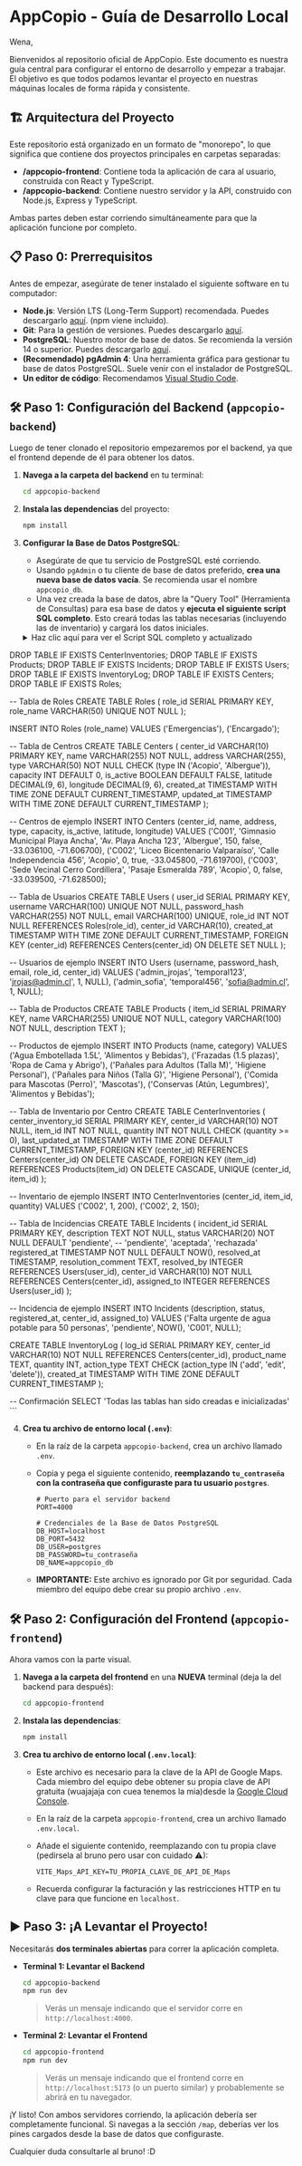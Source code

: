 # AppCopio  - Guía de Desarrollo Local
Wena,

Bienvenidos al repositorio oficial de AppCopio. Este documento es nuestra guía central para configurar el entorno de desarrollo y empezar a trabajar. El objetivo es que todos podamos levantar el proyecto en nuestras máquinas locales de forma rápida y consistente.

## 🏗️ Arquitectura del Proyecto

Este repositorio está organizado en un formato de "monorepo", lo que significa que contiene dos proyectos principales en carpetas separadas:

-   **/appcopio-frontend**: Contiene toda la aplicación de cara al usuario, construida con React y TypeScript.
-   **/appcopio-backend**: Contiene nuestro servidor y la API, construido con Node.js, Express y TypeScript.

Ambas partes deben estar corriendo simultáneamente para que la aplicación funcione por completo.

## 📋 Paso 0: Prerrequisitos

Antes de empezar, asegúrate de tener instalado el siguiente software en tu computador:

-   **Node.js**: Versión LTS (Long-Term Support) recomendada. Puedes descargarlo [aquí](https://nodejs.org/). (npm viene incluido).
-   **Git**: Para la gestión de versiones. Puedes descargarlo [aquí](https://git-scm.com/).
-   **PostgreSQL**: Nuestro motor de base de datos. Se recomienda la versión 14 o superior. Puedes descargarlo [aquí](https://www.postgresql.org/download/).
-   **(Recomendado) pgAdmin 4**: Una herramienta gráfica para gestionar tu base de datos PostgreSQL. Suele venir con el instalador de PostgreSQL.
-   **Un editor de código**: Recomendamos [Visual Studio Code](https://code.visualstudio.com/).

## 🛠️ Paso 1: Configuración del Backend (`appcopio-backend`)


Luego de tener clonado el repositorio empezaremos por el backend, ya que el frontend depende de él para obtener los datos.

1.  **Navega a la carpeta del backend** en tu terminal:
    ```bash
    cd appcopio-backend
    ```

2.  **Instala las dependencias** del proyecto:
    ```bash
    npm install
    ```

3.  **Configurar la Base de Datos PostgreSQL**:
    * Asegúrate de que tu servicio de PostgreSQL esté corriendo.
    * Usando `pgAdmin` o tu cliente de base de datos preferido, **crea una nueva base de datos vacía**. Se recomienda usar el nombre `appcopio_db`.
    * Una vez creada la base de datos, abre la "Query Tool" (Herramienta de Consultas) para esa base de datos y **ejecuta el siguiente script SQL completo**. Esto creará todas las tablas necesarias (incluyendo las de inventario) y cargará los datos iniciales.

    <details>
    <summary>Haz clic aquí para ver el Script SQL completo y actualizado</summary>

    ```sql
    -- Eliminación en orden para evitar errores de dependencia
DROP TABLE IF EXISTS CenterInventories;
DROP TABLE IF EXISTS Products;
DROP TABLE IF EXISTS Incidents;
DROP TABLE IF EXISTS Users;
DROP TABLE IF EXISTS InventoryLog;
DROP TABLE IF EXISTS Centers;
DROP TABLE IF EXISTS Roles;


-- Tabla de Roles
CREATE TABLE Roles (
    role_id SERIAL PRIMARY KEY,
    role_name VARCHAR(50) UNIQUE NOT NULL
);

INSERT INTO Roles (role_name) VALUES ('Emergencias'), ('Encargado');

-- Tabla de Centros
CREATE TABLE Centers (
    center_id VARCHAR(10) PRIMARY KEY,
    name VARCHAR(255) NOT NULL,
    address VARCHAR(255),
    type VARCHAR(50) NOT NULL CHECK (type IN ('Acopio', 'Albergue')),
    capacity INT DEFAULT 0,
    is_active BOOLEAN DEFAULT FALSE,
    latitude DECIMAL(9, 6),
    longitude DECIMAL(9, 6),
    created_at TIMESTAMP WITH TIME ZONE DEFAULT CURRENT_TIMESTAMP,
    updated_at TIMESTAMP WITH TIME ZONE DEFAULT CURRENT_TIMESTAMP
);

-- Centros de ejemplo
INSERT INTO Centers (center_id, name, address, type, capacity, is_active, latitude, longitude) VALUES
('C001', 'Gimnasio Municipal Playa Ancha', 'Av. Playa Ancha 123', 'Albergue', 150, false, -33.036100, -71.606700),
('C002', 'Liceo Bicentenario Valparaíso', 'Calle Independencia 456', 'Acopio', 0, true, -33.045800, -71.619700),
('C003', 'Sede Vecinal Cerro Cordillera', 'Pasaje Esmeralda 789', 'Acopio', 0, false, -33.039500, -71.628500);

-- Tabla de Usuarios
CREATE TABLE Users (
    user_id SERIAL PRIMARY KEY,
    username VARCHAR(100) UNIQUE NOT NULL,
    password_hash VARCHAR(255) NOT NULL,
    email VARCHAR(100) UNIQUE,
    role_id INT NOT NULL REFERENCES Roles(role_id),
    center_id VARCHAR(10),
    created_at TIMESTAMP WITH TIME ZONE DEFAULT CURRENT_TIMESTAMP,
    FOREIGN KEY (center_id) REFERENCES Centers(center_id) ON DELETE SET NULL
);

-- Usuarios de ejemplo
INSERT INTO Users (username, password_hash, email, role_id, center_id)
VALUES 
('admin_jrojas', 'temporal123', 'jrojas@admin.cl', 1, NULL),
('admin_sofia', 'temporal456', 'sofia@admin.cl', 1, NULL);

-- Tabla de Productos
CREATE TABLE Products (
    item_id SERIAL PRIMARY KEY,
    name VARCHAR(255) UNIQUE NOT NULL,
    category VARCHAR(100) NOT NULL,
    description TEXT
);

-- Productos de ejemplo
INSERT INTO Products (name, category) VALUES
('Agua Embotellada 1.5L', 'Alimentos y Bebidas'),
('Frazadas (1.5 plazas)', 'Ropa de Cama y Abrigo'),
('Pañales para Adultos (Talla M)', 'Higiene Personal'),
('Pañales para Niños (Talla G)', 'Higiene Personal'),
('Comida para Mascotas (Perro)', 'Mascotas'),
('Conservas (Atún, Legumbres)', 'Alimentos y Bebidas');

-- Tabla de Inventario por Centro
CREATE TABLE CenterInventories (
    center_inventory_id SERIAL PRIMARY KEY,
    center_id VARCHAR(10) NOT NULL,
    item_id INT NOT NULL,
    quantity INT NOT NULL CHECK (quantity >= 0),
    last_updated_at TIMESTAMP WITH TIME ZONE DEFAULT CURRENT_TIMESTAMP,
    FOREIGN KEY (center_id) REFERENCES Centers(center_id) ON DELETE CASCADE,
    FOREIGN KEY (item_id) REFERENCES Products(item_id) ON DELETE CASCADE,
    UNIQUE (center_id, item_id)
);

-- Inventario de ejemplo
INSERT INTO CenterInventories (center_id, item_id, quantity) VALUES
('C002', 1, 200),
('C002', 2, 150);

-- Tabla de Incidencias
CREATE TABLE Incidents (
    incident_id SERIAL PRIMARY KEY,
    description TEXT NOT NULL,
    status VARCHAR(20) NOT NULL DEFAULT 'pendiente', -- 'pendiente', 'aceptada', 'rechazada'
    registered_at TIMESTAMP NOT NULL DEFAULT NOW(),
    resolved_at TIMESTAMP,
    resolution_comment TEXT,
    resolved_by INTEGER REFERENCES Users(user_id),
    center_id VARCHAR(10) NOT NULL REFERENCES Centers(center_id),
    assigned_to INTEGER REFERENCES Users(user_id)
);

-- Incidencia de ejemplo
INSERT INTO Incidents (description, status, registered_at, center_id, assigned_to)
VALUES ('Falta urgente de agua potable para 50 personas', 'pendiente', NOW(), 'C001', NULL);

CREATE TABLE InventoryLog (
	log_id SERIAL PRIMARY KEY,
	center_id VARCHAR(10) NOT NULL REFERENCES Centers(center_id),
	product_name TEXT,
	quantity INT,
	action_type TEXT CHECK (action_type IN ('add', 'edit', 'delete')),
	created_at TIMESTAMP WITH TIME ZONE DEFAULT CURRENT_TIMESTAMP
);


-- Confirmación
SELECT 'Todas las tablas han sido creadas e inicializadas'
    ```
    </details>

4.  **Crea tu archivo de entorno local (`.env`)**:
    * En la raíz de la carpeta `appcopio-backend`, crea un archivo llamado `.env`.
    * Copia y pega el siguiente contenido, **reemplazando `tu_contraseña` con la contraseña que configuraste para tu usuario `postgres`**.

        ```env
        # Puerto para el servidor backend
        PORT=4000

        # Credenciales de la Base de Datos PostgreSQL
        DB_HOST=localhost
        DB_PORT=5432
        DB_USER=postgres
        DB_PASSWORD=tu_contraseña
        DB_NAME=appcopio_db
        ```
    * **IMPORTANTE:** Este archivo es ignorado por Git por seguridad. Cada miembro del equipo debe crear su propio archivo `.env`.

## 🛠️ Paso 2: Configuración del Frontend (`appcopio-frontend`)

Ahora vamos con la parte visual.

1.  **Navega a la carpeta del frontend** en una **NUEVA** terminal (deja la del backend para después):
    ```bash
    cd appcopio-frontend
    ```
2.  **Instala las dependencias**:
    ```bash
    npm install
    ```
3.  **Crea tu archivo de entorno local (`.env.local`)**:
    * Este archivo es necesario para la clave de la API de Google Maps. Cada miembro del equipo debe obtener su propia clave de API gratuita (wuajajaja con cuea tenemos la mia)desde la [Google Cloud Console](https://console.cloud.google.com/).
    * En la raíz de la carpeta `appcopio-frontend`, crea un archivo llamado `.env.local`.
    * Añade el siguiente contenido, reemplazando con tu propia clave (pedirsela al bruno pero usar con cuidado ⚠):

        ```env
        VITE_Maps_API_KEY=TU_PROPIA_CLAVE_DE_API_DE_Maps
        ```
    * Recuerda configurar la facturación y las restricciones HTTP en tu clave para que funcione en `localhost`.

## ▶️ Paso 3: ¡A Levantar el Proyecto!

Necesitarás **dos terminales abiertas** para correr la aplicación completa.

* **Terminal 1: Levantar el Backend**
    ```bash
    cd appcopio-backend
    npm run dev
    ```
    > Verás un mensaje indicando que el servidor corre en `http://localhost:4000`.

* **Terminal 2: Levantar el Frontend**
    ```bash
    cd appcopio-frontend
    npm run dev
    ```
    > Verás un mensaje indicando que el frontend corre en `http://localhost:5173` (o un puerto similar) y probablemente se abrirá en tu navegador.

¡Y listo! Con ambos servidores corriendo, la aplicación debería ser completamente funcional. Si navegas a la sección `/map`, deberías ver los pines cargados desde la base de datos que configuraste.

Cualquier duda consultarle al bruno! :D
